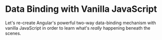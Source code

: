 # Data Binding with Vanilla JavaScript

Let's re-create Angular's powerful two-way data-binding mechanism with vanilla JavaScript in order to learn what's *really* happening beneath the scenes.
